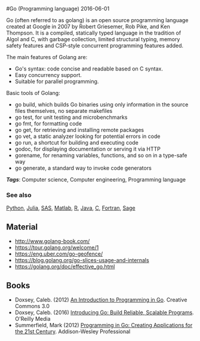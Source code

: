 
#Go (Programming language)
2016-06-01

Go (often referred to as golang) is an open source programming language created at Google in 2007 by Robert Griesemer, Rob Pike, and Ken Thompson. It is a compiled, statically typed language in the tradition of Algol and C, with garbage collection, limited structural typing, memory safety features and CSP-style concurrent programming features added.

The main features of Golang are:
* Go's syntax: code concise and readable based on C syntax.
* Easy concurrency support.
* Suitable for parallel programming.


Basic tools of Golang:
* go build, which builds Go binaries using only information in the source files themselves, no separate makefiles
* go test, for unit testing and microbenchmarks
* go fmt, for formatting code
* go get, for retrieving and installing remote packages
* go vet, a static analyzer looking for potential errors in code
* go run, a shortcut for building and executing code
* godoc, for displaying documentation or serving it via HTTP
* gorename, for renaming variables, functions, and so on in a type-safe way
* go generate, a standard way to invoke code generators

***Tags***: Computer science, Computer engineering, Programming language

### See also
[Python](/python), [Julia](/julia), [SAS](/sas), [Matlab](/matlab), [R](/r), [Java](/java), [C](/c), [Fortran](/fortran), [Sage](/sage)
## Material
* http://www.golang-book.com/
* https://tour.golang.org/welcome/1
* https://eng.uber.com/go-geofence/
* https://blog.golang.org/go-slices-usage-and-internals
* https://golang.org/doc/effective_go.html

## Books
* Doxsey, Caleb. (2012) [An Introduction to Programming in Go](https://www.goodreads.com/book/show/15992715-an-introduction-to-programming-in-go). Creative Commons 3.0
* Doxsey, Caleb. (2016) [Introducing Go: Build Reliable, Scalable Programs](https://www.goodreads.com/book/show/27015358-introducing-go). O'Reilly Media
* Summerfield, Mark (2012) [Programming in Go: Creating Applications for the 21st Century](https://www.goodreads.com/book/show/13705101-programming-in-go). Addison-Wesley Professional



